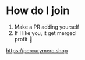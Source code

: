 # How do I join
1. Make a PR adding yourself
2. If I like you, it get merged\
profit 🤑

https://percurymerc.shop
